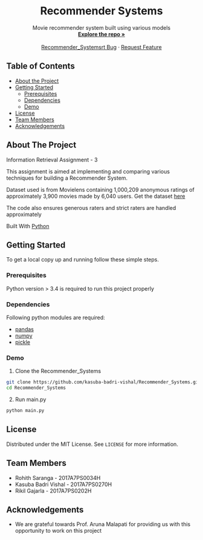 <!-- PROJECT HEADER -->
<br />
<p align="center">

  <h1 align="center">Recommender Systems</h1>

  <p align="center">
    Movie recommender system built using various models
    <br />
    <a href="https://github.com/kasuba-badri-vishal/Recommender_Systems"><strong>Explore the repo »</strong></a>
    <br />
    <br />
    <a href="https://github.com/kasuba-badri-vishal/Recommender_Systems/issues">Recommender_Systemsrt Bug</a>
    ·
    <a href="https://github.com/kasuba-badri-vishal/Recommender_Systems/issues">Request Feature</a>
  </p>
</p>


## Table of Contents

* [About the Project](#about-the-project)
* [Getting Started](#getting-started)
  * [Prerequisites](#prerequisites)
  * [Dependencies](#dependencies)
  * [Demo](#demo)
* [License](#license)
* [Team Members](#team-members)
* [Acknowledgements](#acknowledgements)


## About The Project

Information Retrieval Assignment  - 3

This assignment is aimed at implementing and comparing various techniques for building a Recommender System.

Dataset used is from Movielens containing 1,000,209 anonymous ratings of approximately 3,900 movies made by 6,040 users. Get the dataset [here](https://grouplens.org/datasets/movielens/)

The code also ensures generous raters and strict raters are handled approximately

Built With [Python](https://python.org)

## Getting Started

To get a local copy up and running follow these simple steps.

### Prerequisites

Python version > 3.4 is required to run this project properly 

### Dependencies

Following python modules are required:
 - [pandas](https://pandas.pydata.org)
 - [numpy](https://numpy.org)
 - [pickle](https://docs.python.org/3/library/pickle.html)

### Demo
 
1. Clone the Recommender_Systems
```sh
git clone https://github.com/kasuba-badri-vishal/Recommender_Systems.git
cd Recommender_Systems
```
2. Run main.py
```sh
python main.py
```

## License

Distributed under the MIT License. See `LICENSE` for more information.


## Team Members

- Rohith Saranga - 2017A7PS0034H
- Kasuba Badri Vishal - 2017A7PS0270H
- Rikil Gajarla - 2017A7PS0202H

## Acknowledgements

* We are grateful towards Prof. Aruna Malapati for providing us with this opportunity to work on this project